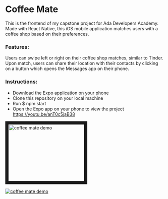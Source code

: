 # Coffee Mate 

This is the frontend of my capstone project for Ada Developers Academy. Made with React Native, this iOS mobile application matches users with a coffee shop based on their preferences.

### Features:
Users can swipe left or right on their coffee shop matches, similar to Tinder. Upon match, users can share their location with their contacts by clicking on a button which opens the Messages app on their phone.

### Instructions:
* Download the Expo application on your phone
* Clone this repository on your local machine
* Run $ npm start
* Open the Expo app on your phone to view the project
https://youtu.be/anT0c5jaB38

<a href="http://www.youtube.com/watch?feature=player_embedded&v=anT0c5jaB38
" target="_blank"><img src="http://img.youtube.com/vi/anT0c5jaB38/0.jpg" 
alt="coffee mate demo" width="240" height="180" border="10" /></a>


[![coffee mate demo](http://img.youtube.com/vi/anT0c5jaB38/0.jpg)](http://www.youtube.com/watch?v=anT0c5jaB38)
